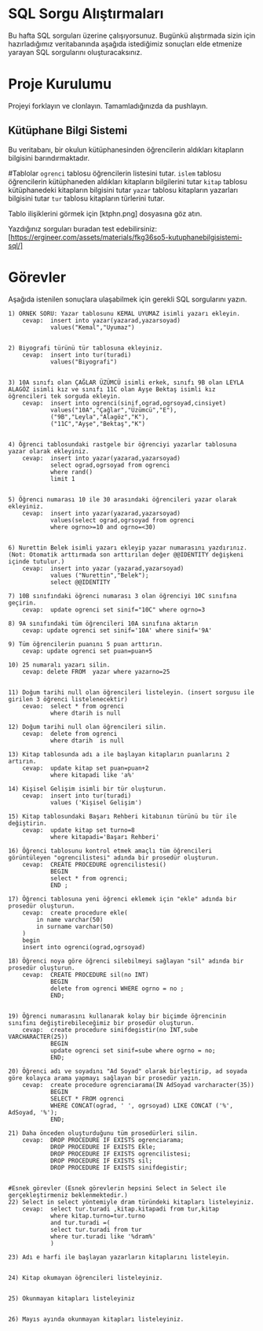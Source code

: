 # SQL Sorgu Alıştırmaları

Bu hafta SQL sorguları üzerine çalışıyorsunuz. Bugünkü alıştırmada sizin için hazırladığımız veritabanında aşağıda istediğimiz sonuçları elde etmenize yarayan SQL sorgularını oluşturacaksınız.

# Proje Kurulumu

Projeyi forklayın ve clonlayın. Tamamladığınızda da pushlayın.

## Kütüphane Bilgi Sistemi

Bu veritabanı, bir okulun kütüphanesinden öğrencilerin aldıkları kitapların bilgisini barındırmaktadır.

#Tablolar
`ogrenci` tablosu öğrencilerin listesini tutar.
`islem` tablosu öğrencilerin kütüphaneden aldıkları kitapların bilgilerini tutar
`kitap` tablosu kütüphanedeki kitapların bilgisini tutar
`yazar` tablosu kitapların yazarları bilgisini tutar
`tur` tablosu kitapların türlerini tutar.

Tablo ilişiklerini görmek için [ktphn.png] dosyasına göz atın.

Yazdığınız sorguları buradan test edebilirsiniz: [https://ergineer.com/assets/materials/fkg36so5-kutuphanebilgisistemi-sql/]

# Görevler

Aşağıda istenilen sonuçlara ulaşabilmek için gerekli SQL sorgularını yazın.

    1) ÖRNEK SORU: Yazar tablosunu KEMAL UYUMAZ isimli yazarı ekleyin.
    	cevap:  insert into yazar(yazarad,yazarsoyad)
    			values("Kemal","Uyumaz")


    2) Biyografi türünü tür tablosuna ekleyiniz.
    	cevap:  insert into tur(turadi)
    			values("Biyografi")


    3) 10A sınıfı olan ÇAĞLAR ÜZÜMCÜ isimli erkek, sınıfı 9B olan LEYLA ALAGÖZ isimli kız ve sınıfı 11C olan Ayşe Bektaş isimli kız öğrencileri tek sorguda ekleyin.
    	cevap:	insert into ogrenci(sinif,ograd,ogrsoyad,cinsiyet)
    			values("10A","Çağlar","Üzümcü","E"),
    			("9B","Leyla","Alagöz","K"),
    			("11C","Ayşe","Bektaş","K")


    4) Öğrenci tablosundaki rastgele bir öğrenciyi yazarlar tablosuna yazar olarak ekleyiniz.
    	cevap:	insert into yazar(yazarad,yazarsoyad)
    			select ograd,ogrsoyad from ogrenci
    			where rand()
    			limit 1


    5) Öğrenci numarası 10 ile 30 arasındaki öğrencileri yazar olarak ekleyiniz.
    	cevap:	insert into yazar(yazarad,yazarsoyad)
    			values(select ograd,ogrsoyad from ogrenci
    			where ogrno>=10 and ogrno=<30)


    6) Nurettin Belek isimli yazarı ekleyip yazar numarasını yazdırınız.
    (Not: Otomatik arttırmada son arttırılan değer @@IDENTITY değişkeni içinde tutulur.)
    	cevap:	insert into yazar (yazarad,yazarsoyad)
    			values ("Nurettin","Belek");
    			select @@IDENTITY

    7) 10B sınıfındaki öğrenci numarası 3 olan öğrenciyi 10C sınıfına geçirin.
    	cevap:	update ogrenci set sinif="10C" where ogrno=3

    8) 9A sınıfındaki tüm öğrencileri 10A sınıfına aktarın
    	cevap: update ogrenci set sinif='10A' where sinif='9A'

    9) Tüm öğrencilerin puanını 5 puan arttırın.
    	cevap: update ogrenci set puan=puan+5

    10) 25 numaralı yazarı silin.
    	cevap: delete FROM  yazar where yazarno=25


    11) Doğum tarihi null olan öğrencileri listeleyin. (insert sorgusu ile girilen 3 öğrenci listelenecektir)
    	cevao:  select * from ogrenci
    			where dtarih is null

    12) Doğum tarihi null olan öğrencileri silin.
    	cevap:  delete from ogrenci
    			where dtarih  is null

    13) Kitap tablosunda adı a ile başlayan kitapların puanlarını 2 artırın.
    	cevap:  update kitap set puan=puan+2
    			where kitapadi like 'a%'

    14) Kişisel Gelişim isimli bir tür oluşturun.
    	cevap:	insert into tur(turadi)
    			values ('Kişisel Gelişim')

    15) Kitap tablosundaki Başarı Rehberi kitabının türünü bu tür ile değiştirin.
    	cevap:	update kitap set turno=8
    			where kitapadi='Başarı Rehberi'

    16) Öğrenci tablosunu kontrol etmek amaçlı tüm öğrencileri görüntüleyen "ogrencilistesi" adında bir prosedür oluşturun.
    	cevap:	CREATE PROCEDURE ogrencilistesi()
    			BEGIN
    			select * from ogrenci;
    			END ;

    17) Öğrenci tablosuna yeni öğrenci eklemek için "ekle" adında bir prosedür oluşturun.
    	cevap:	create procedure ekle(
    		in name varchar(50)
    		in surname varchar(50)
    	)
    	begin
    	insert into ogrenci(ograd,ogrsoyad)

    18) Öğrenci noya göre öğrenci silebilmeyi sağlayan "sil" adında bir prosedür oluşturun.
    	cevap:	CREATE PROCEDURE sil(no INT)
    			BEGIN
    			delete from ogrenci WHERE ogrno = no ;
    			END;


    19) Öğrenci numarasını kullanarak kolay bir biçimde öğrencinin sınıfını değiştirebileceğimiz bir prosedür oluşturun.
    	cevap:	create procedure sinifdegistir(no INT,sube VARCHARACTER(25))
    			BEGIN
    			update ogrenci set sinif=sube where ogrno = no;
    			END;

    20) Öğrenci adı ve soyadını "Ad Soyad" olarak birleştirip, ad soyada göre kolayca arama yapmayı sağlayan bir prosedür yazın.
    	cevap:	create procedure ogrenciarama(IN AdSoyad varcharacter(35))
    			BEGIN
    			SELECT * FROM ogrenci
    			WHERE CONCAT(ograd, ' ', ogrsoyad) LIKE CONCAT ('%', AdSoyad, '%');
    			END;

    21) Daha önceden oluşturduğunu tüm prosedürleri silin.
    	cevap:	DROP PROCEDURE IF EXISTS ogrenciarama;
    			DROP PROCEDURE IF EXISTS Ekle;
    			DROP PROCEDURE IF EXISTS ogrencilistesi;
    			DROP PROCEDURE IF EXISTS sil;
    			DROP PROCEDURE IF EXISTS sinifdegistir;


    #Esnek görevler (Esnek görevlerin hepsini Select in Select ile gerçekleştirmeniz beklenmektedir.)
    22) Select in select yöntemiyle dram türündeki kitapları listeleyiniz.
    	cevap:	select tur.turadi ,kitap.kitapadi from tur,kitap
    			where kitap.turno=tur.turno
    			and tur.turadi =(
    			select tur.turadi from tur
    			where tur.turadi like '%dram%'
    			)

    23) Adı e harfi ile başlayan yazarların kitaplarını listeleyin.


    24) Kitap okumayan öğrencileri listeleyiniz.


    25) Okunmayan kitapları listeleyiniz


    26) Mayıs ayında okunmayan kitapları listeleyiniz.
